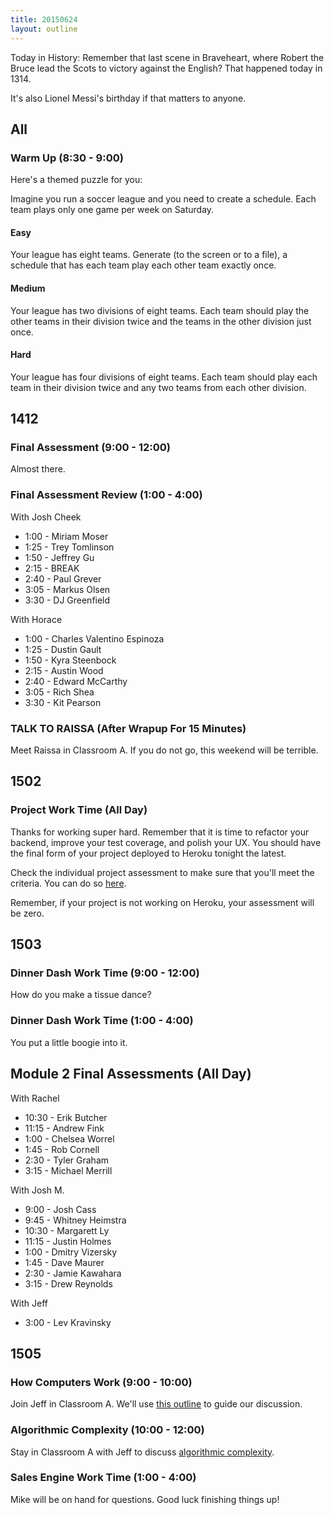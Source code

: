 ```yaml
---
title: 20150624
layout: outline
---
```


Today in History: Remember that last scene in Braveheart, where Robert the Bruce lead the Scots
to victory against the English? That happened today in 1314.

It's also Lionel Messi's birthday if that matters to anyone.

## All

### Warm Up (8:30 - 9:00)

Here's a themed puzzle for you:

Imagine you run a soccer league and you need to create a schedule. Each team
plays only one game per week on Saturday.

#### Easy

Your league has eight teams. Generate (to the screen or to a file), a schedule that has each team play each other team exactly once.

#### Medium

Your league has two divisions of eight teams. Each team should play the other
teams in their division twice and the teams in the other division just once.

#### Hard

Your league has four divisions of eight teams. Each team should play each team
in their division twice and any two teams from each other division.

## 1412

###  Final Assessment (9:00 - 12:00)

Almost there.

### Final Assessment Review (1:00 - 4:00)

With Josh Cheek

* 1:00 - Miriam Moser
* 1:25 - Trey Tomlinson
* 1:50 - Jeffrey Gu
* 2:15 - BREAK
* 2:40 - Paul Grever
* 3:05 - Markus Olsen
* 3:30 - DJ Greenfield


With Horace

* 1:00 - Charles Valentino Espinoza
* 1:25 - Dustin Gault
* 1:50 - Kyra Steenbock
* 2:15 - Austin Wood
* 2:40 - Edward McCarthy
* 3:05 - Rich Shea
* 3:30 - Kit Pearson

### TALK TO RAISSA (After Wrapup For 15 Minutes)

Meet Raissa in Classroom A.  If you do not go, this weekend will be terrible.


## 1502

### Project Work Time (All Day)

Thanks for working super hard. Remember that it is time to refactor your backend, improve your test coverage, and polish your UX. You should have the final form of your project deployed to Heroku tonight the latest.

Check the individual project assessment to make sure that you'll meet the criteria. You can do so [here](https://github.com/turingschool/lesson_plans/blob/master/ruby_03-professional_rails_applications/self_directed_project.markdown).

Remember, if your project is not working on Heroku, your assessment will be zero.

## 1503

### Dinner Dash Work Time (9:00 - 12:00)

How do you make a tissue dance?

### Dinner Dash Work Time (1:00 - 4:00)

You put a little boogie into it.

## Module 2 Final Assessments (All Day)

With Rachel

* 10:30 - Erik Butcher
* 11:15 - Andrew Fink
* 1:00 - Chelsea Worrel
* 1:45 - Rob Cornell
* 2:30 - Tyler Graham
* 3:15 - Michael Merrill


With Josh M.

* 9:00 - Josh Cass
* 9:45 - Whitney Heimstra
* 10:30 - Margarett Ly
* 11:15 - Justin Holmes
* 1:00 - Dmitry Vizersky
* 1:45 - Dave Maurer
* 2:30 - Jamie Kawahara
* 3:15 - Drew Reynolds


With Jeff

* 3:00 - Lev Kravinsky


## 1505

### How Computers Work (9:00 - 10:00)

Join Jeff in Classroom A. We'll use [this outline](https://github.com/turingschool/lesson_plans/blob/master/ruby_01-object_oriented_programming_with_ruby/how_computers_work.markdown)
to guide our discussion.

### Algorithmic Complexity (10:00 - 12:00)

Stay in Classroom A with Jeff to discuss [algorithmic complexity](https://github.com/turingschool/lesson_plans/blob/master/ruby_01-object_oriented_programming_with_ruby/algorthmic_complexity.markdown).

### Sales Engine Work Time (1:00 - 4:00)

Mike will be on hand for questions. Good luck finishing things up!
